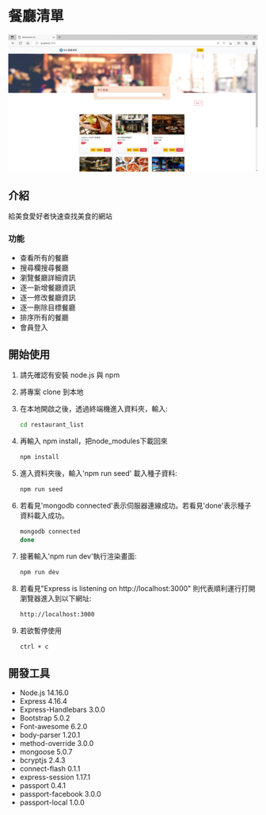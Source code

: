 # 餐廳清單

![Index page about Restaurant List](./public/images/restaurant_list4.png)

## 介紹

給美食愛好者快速查找美食的網站

### 功能

- 查看所有的餐廳
- 搜尋欄搜尋餐廳
- 瀏覽餐廳詳細資訊
- 逐一新增餐廳資訊
- 逐一修改餐廳資訊
- 逐一刪除目標餐廳
- 排序所有的餐廳
- 會員登入

## 開始使用

1. 請先確認有安裝 node.js 與 npm
2. 將專案 clone 到本地
3. 在本地開啟之後，透過終端機進入資料夾，輸入:

   ```bash
   cd restaurant_list
   ```
4. 再輸入 npm install，把node_modules下載回來

   ```bash
   npm install
   ```

4. 進入資料夾後，輸入'npm run seed' 載入種子資料:

   ```bash
   npm run seed
   ```

5. 若看見'mongodb connected'表示伺服器連線成功。若看見'done'表示種子資料載入成功。
   
   ```bash
   mongodb connected
   done
   ```

4. 接著輸入'npm run dev'執行渲染畫面:

   ```bash
   npm run dev
   ```

5. 若看見"Express is listening on http://localhost:3000"
   則代表順利運行打開瀏覽器進入到以下網址:

   ```bash
   http://localhost:3000
   ```

6. 若欲暫停使用

   ```bash
   ctrl + c
   ```

## 開發工具

- Node.js 14.16.0
- Express 4.16.4
- Express-Handlebars 3.0.0
- Bootstrap 5.0.2
- Font-awesome 6.2.0
- body-parser 1.20.1
- method-override 3.0.0
- mongoose 5.0.7
- bcryptjs 2.4.3
- connect-flash 0.1.1
- express-session 1.17.1
- passport 0.4.1
- passport-facebook 3.0.0
- passport-local 1.0.0


